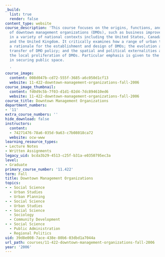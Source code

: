 ```yaml
---
_build:
  list: true
  render: false
content_type: website
course_description: 'This course focuses on the origins, functions, and implications
  of downtown management organizations (DMOs), such as business improvement districts,
  in a variety of national contexts including the United States, Canada, South Africa,
  and the United Kingdom. It critically examines how a range of urban theories provide
  a rationale for the establishment and design of DMOs; the evolution and transnational
  transfer of DMO policy; and the spatial and political externalities associated with
  the local proliferation of DMOs. Particular emphasis is given to the role of DMOs
  in securing public space.

  '
course_image:
  content: 008d047b-cd72-555f-3685-a6c050d1cf13
  website: 11-422-downtown-management-organizations-fall-2006
course_image_thumbnail:
  content: fd0d9c5b-7f03-d1d1-02d4-7dc894610ed6
  website: 11-422-downtown-management-organizations-fall-2006
course_title: Downtown Management Organizations
department_numbers:
- '11'
extra_course_numbers: ''
hide_download: false
instructors:
  content:
  - 74271476-78a6-035d-9a63-c7b08018ca72
  website: ocw-www
learning_resource_types:
- Lecture Notes
- Written Assignments
legacy_uid: bcda3b29-4513-c25f-b31a-e0350795ec3a
level:
- Graduate
primary_course_number: '11.422'
term: Fall
title: Downtown Management Organizations
topics:
- - Social Science
  - Urban Studies
  - Urban Planning
- - Social Science
  - Urban Studies
- - Social Science
  - Sociology
  - Community Development
- - Social Science
  - Public Administration
  - Regional Politics
uid: 39d8e008-7ace-438e-80b6-03dbd1a7044a
url_path: courses/11-422-downtown-management-organizations-fall-2006
year: '2006'
---
```

